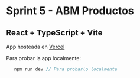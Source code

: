# Sprint 5 - ABM Productos

## React + TypeScript + Vite

App hosteada en [Vercel](https://abm-sprint5.vercel.app/)

Para probar la app localmente:
```js
   npm run dev // Para probarlo localmente
```
